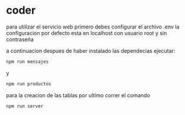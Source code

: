 # coder

para utilizar el servicio web primero debes configurar el archivo .env 
la configuracion por defecto esta en localhost con usuario root y sin contraseña

a continuacion despues de haber instalado las dependecias ejecutar:
```sh
npm run mensajes
```
y
```sh
npm run productos
```
para la creacion de las tablas
por ultimo correr el comando
```sh
npm run server
```
